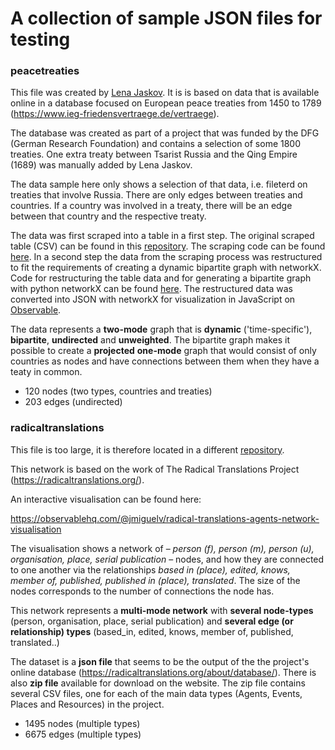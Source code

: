 # A collection of sample JSON files for testing


### peacetreaties
This file was created by [Lena Jaskov](https://github.com/yaslena). It is is based on data that is available online in a database focused on European peace treaties from 1450 to 1789 (https://www.ieg-friedensvertraege.de/vertraege).

The database was created as part of a project that was funded by the DFG (German Research Foundation) 
and contains a selection of some 1800 treaties. One extra treaty between Tsarist Russia and the Qing Empire (1689) was manually added by Lena Jaskov.

The data sample here only shows a selection of that data, i.e. fileterd on treaties that involve Russia. 
There are only edges between treaties and countries. If a country was involved in a treaty, there will be an edge between that country and the respective treaty.

The data was first scraped into a table in a first step. The original scraped table (CSV) can be found in this [repository](https://github.com/DHARPA-Project/kiara_plugin.network_analysis/blob/develop/examples/data/treaties). The scraping code can be found [here](https://github.com/yaslena/WebScraping). 
In a second step the data from the scraping process was restructured to fit the requirements of creating a dynamic bipartite graph with networkX.
Code for restructuring the table data and for generating a bipartite graph with python networkX can be found [here](https://github.com/yaslena/NetworkAnalysis).
The restructured data was converted into JSON with networkX for visualization in JavaScript on [Observable](https://observablehq.com/@yaslena/dynamic-network-graph).

The data represents a **two-mode** graph that is **dynamic** ('time-specific'), **bipartite**, **undirected** and **unweighted**. The bipartite graph makes it possible to create a **projected** **one-mode** graph that would consist of only countries as nodes and have connections between them when they have a teaty in common.

- 120 nodes (two types, countries and treaties)
- 203 edges (undirected)

### radicaltranslations

This file is too large, it is therefore located in a different [repository](https://github.com/DHARPA-Project/kiara.examples/tree/main/examples/data/network_analysis/JSON).

This network is based on the work of The Radical Translations Project (https://radicaltranslations.org/).

An interactive visualisation can be found here:

https://observablehq.com/@jmiguelv/radical-translations-agents-network-visualisation

The visualisation shows a network of – *person (f), person (m), person (u), organisation, place, serial publication* – nodes, and how they are connected to one another via the relationships *based in (place), edited, knows, member of, published, published in (place), translated*. The size of the nodes corresponds to the number of connections the node has.

This network represents a **multi-mode network** with **several node-types** (person, organisation, place, serial publication) and **several edge (or relationship) types** (based_in, edited, knows, member of, published, translated..)

The dataset is a **json file** that seems to be the output of the the project's online database (https://radicaltranslations.org/about/database/). There is also **zip file** available for download on the website. The zip file contains several CSV files, one for each of the main data types (Agents, Events, Places and Resources) in the project.

- 1495 nodes (multiple types)
- 6675 edges (multiple types)
